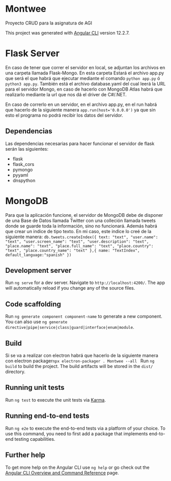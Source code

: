 # Montwee

Proyecto CRUD para la asignatura de AGI

This project was generated with [Angular CLI](https://github.com/angular/angular-cli) version 12.2.7.

# Flask Server

En caso de tener que correr el servidor en local, se adjuntan los archivos en una carpeta llamada Flask-Mongo. En esta carpeta Estará el archivo app.py que será el que habrá que ejecutar mediante el comando `python app.py` ó `python3 app.py`. También está el archivo database.yaml del cual leerá la URL para el servidor Mongo, en caso de hacerlo con MongoDB Atlas habrá que realizarlo mediante la url que nos dá el driver de C#/.NET.

En caso de correrlo en un servidor, en el archivo app.py, en el run habrá que hacerlo de la siguiente manera `app.run(host='0.0.0.0')` ya que sin esto el programa no podrá recibir los datos del servidor.

## Dependencias

Las dependencias necesarias para hacer funcionar el servidor de flask serán las siguientes:

- flask
- flask_cors
- pymongo
- pyyaml
- dnspython

# MongoDB

Para que la aplicación funcione, el servidor de MongoDB debe de disponer de una Base de Datos llamada Twitter con una colleción llamada tweets donde se guarde toda la información, sino no funcionará. Además habrá que crear un indice de tipo texto. En mi caso, este indice lo creé de la siguiente manera: `db.tweets.createIndex({ text: "text", "user.name": "text", "user.screen_name": "text", "user.description": "text", "place.name": "text", "place.full_name": "text", "place.country": "text", "place.country_name": "text" },{ name: "TextIndex", default_language:"spanish" })`

## Development server

Run `ng serve` for a dev server. Navigate to `http://localhost:4200/`. The app will automatically reload if you change any of the source files.

## Code scaffolding

Run `ng generate component component-name` to generate a new component. You can also use `ng generate directive|pipe|service|class|guard|interface|enum|module`.

## Build

Si se va a realizar con electron habrá que hacerlo de la siguiente manera con electron packager`npx electron-packager . Montwee --all `
Run `ng build` to build the project. The build artifacts will be stored in the `dist/` directory.

## Running unit tests

Run `ng test` to execute the unit tests via [Karma](https://karma-runner.github.io).

## Running end-to-end tests

Run `ng e2e` to execute the end-to-end tests via a platform of your choice. To use this command, you need to first add a package that implements end-to-end testing capabilities.

## Further help

To get more help on the Angular CLI use `ng help` or go check out the [Angular CLI Overview and Command Reference](https://angular.io/cli) page.
